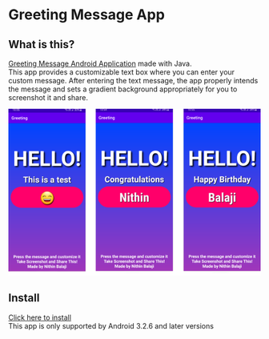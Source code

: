 # Greeting Message App
## What is this?
[Greeting Message Android Application](https://github.com/thenithinbalaji/Greeting-Message/raw/master/APK/Greeting%20Messenger.apk) made with Java.     
This app provides a customizable text box where you can enter your custom message. 
After entering the text message, the app properly intends the message and sets a gradient background appropriately for you to screenshot it and share.  

<p align="center">
<img alt = "app snippet" src = "/snippets/all%20together.png">
</p>

## Install
[Click here to install](https://github.com/thenithinbalaji/Greeting-Message/raw/master/APK/Greeting%20Messenger.apk)     
This app is only supported by Android 3.2.6 and later versions
